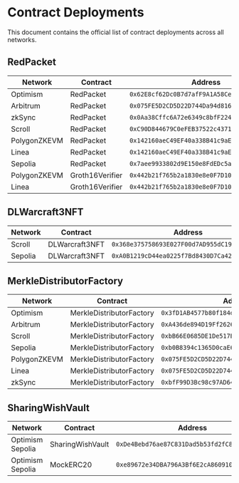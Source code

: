 # Contract Deployments

This document contains the official list of contract deployments across all networks.

## RedPacket

| Network      | Contract        | Address                                      |
| ------------ | --------------- | -------------------------------------------- |
| Optimism     | RedPacket       | `0x62E8cf62Dc0B7d7afF9A1A58CeA14976fDB16a85` |
| Arbitrum     | RedPacket       | `0x075FE5D2CD5D22D744Da94d81658143abf49D589` |
| zkSync       | RedPacket       | `0x0Aa38Cffc6A72e6349c8bfF22497AeC4A02fc75c` |
| Scroll       | RedPacket       | `0xC90D844679C0eFEB37522c43711D4856d192BD62` |
| PolygonZKEVM | RedPacket       | `0x142160aeC49EF40a338B41c9aEd49f3dCE54C7C1` |
| Linea        | RedPacket       | `0x142160aeC49EF40a338B41c9aEd49f3dCE54C7C1` |
| Sepolia      | RedPacket       | `0x7aee9933802d9E150e8FdEDc5a022a6d386BB44d` |
| PolygonZKEVM | Groth16Verifier | `0x442b21f765b2a1830e8e0F7D10F69F728B00Cc9F` |
| Linea        | Groth16Verifier | `0x442b21f765b2a1830e8e0F7D10F69F728B00Cc9F` |

## DLWarcraft3NFT

| Network | Contract       | Address                                      |
| ------- | -------------- | -------------------------------------------- |
| Scroll  | DLWarcraft3NFT | `0x368e375758693E027F00d7AD955dC199a95512F9` |
| Sepolia | DLWarcraft3NFT | `0xA0B1219cD44ea0225f7Bd8430D7Ca425064493f0` |

## MerkleDistributorFactory

| Network      | Contract                 | Address                                      |
| ------------ | ------------------------ | -------------------------------------------- |
| Optimism     | MerkleDistributorFactory | `0x3fD1AB4577b80f184de4E64C980eBA019b6C6D8E` |
| Arbitrum     | MerkleDistributorFactory | `0xA436de894D19Ff26268fCe4350b90fDbb6BB8219` |
| Scroll       | MerkleDistributorFactory | `0xbB66E0685DE1De517B3a3169f460226b59107A46` |
| Sepolia      | MerkleDistributorFactory | `0xb0B8394c1365D0caE674b3254B1e4A19aAEddc5A` |
| PolygonZKEVM | MerkleDistributorFactory | `0x075FE5D2CD5D22D744Da94d81658143abf49D589` |
| Linea        | MerkleDistributorFactory | `0x075FE5D2CD5D22D744Da94d81658143abf49D589` |
| zkSync       | MerkleDistributorFactory | `0xbfF99D3Bc98c97AD6486eC114436DeA7D38E063e` |

## SharingWishVault

| Network          | Contract         | Address                                      |
| ---------------- | ---------------- | -------------------------------------------- |
| Optimism Sepolia | SharingWishVault | `0xDe4Bebd76ae87C831Dad5b53fd2fC8757F63eD28` |
| Optimism Sepolia | MockERC20        | `0xe89672e34DBA796A3Bf6E2cA860910765Dcc393E` |
